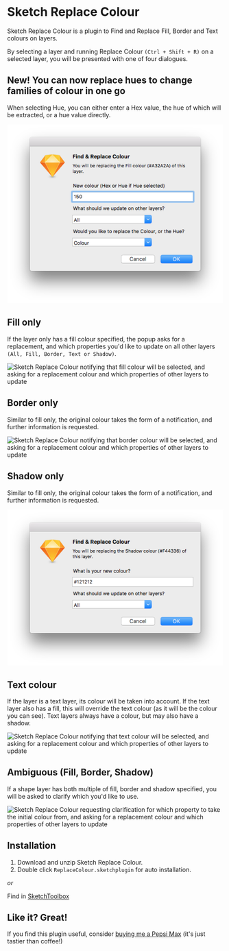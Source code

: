 # Sketch Replace Colour

Sketch Replace Colour is a plugin to Find and Replace Fill, Border and Text colours on layers.

By selecting a layer and running Replace Colour `(Ctrl + Shift + R)` on a selected layer, you will be presented with one of four dialogues.

## New! You can now replace hues to change families of colour in one go

When selecting Hue, you can either enter a Hex value, the hue of which will be extracted, or a hue value directly.

![Sketch Replace Colour showing new Hue options](/ReplaceColour.sketchplugin/Contents/Resources/hue.png?raw=true)

## Fill only

If the layer only has a fill colour specified, the popup asks for a replacement, and which properties you'd like to update on all other layers `(All, Fill, Border, Text or Shadow)`.

![Sketch Replace Colour notifying that fill colour will be selected, and asking for a replacement colour and which properties of other layers to update](/ReplaceColour.sketchplugin/Contents/Resources/fill-colour.png?raw=true)

## Border only

Similar to fill only, the original colour takes the form of a notification, and further information is requested.

![Sketch Replace Colour notifying that border colour will be selected, and asking for a replacement colour and which properties of other layers to update](/ReplaceColour.sketchplugin/Contents/Resources/border-colour.png?raw=true)

## Shadow only

Similar to fill only, the original colour takes the form of a notification, and further information is requested.

![Sketch Replace Colour notifying that shadow colour will be selected, and asking for a replacement colour and which properties of other layers to update](/ReplaceColour.sketchplugin/Contents/Resources/shadow-colour.png?raw=true)

## Text colour

If the layer is a text layer, its colour will be taken into account. If the text layer also has a fill, this will override the text colour (as it will be the colour you can see). Text layers always have a colour, but may also have a shadow.

![Sketch Replace Colour notifying that text colour will be selected, and asking for a replacement colour and which properties of other layers to update](/ReplaceColour.sketchplugin/Contents/Resources/text-colour.png?raw=true)

## Ambiguous (Fill, Border, Shadow)

If a shape layer has both multiple of fill, border and shadow specified, you will be asked to clarify which you'd like to use.

![Sketch Replace Colour requesting clarification for which property to take the initial colour from, and asking for a replacement colour and which properties of other layers to update](/ReplaceColour.sketchplugin/Contents/Resources/take-your-pick.png?raw=true)

## Installation

1. Download and unzip Sketch Replace Colour.
2. Double click `ReplaceColour.sketchplugin` for auto installation.

*or*

Find in [SketchToolbox](http://sketchtoolbox.com/)

## Like it? Great!

If you find this plugin useful, consider [buying me a Pepsi Max](https://paypal.me/howles/5) (it's just tastier than coffee!)
